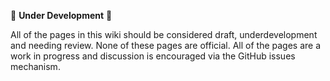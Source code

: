 🚧 **Under Development** 🚧

All of the pages in this wiki should be considered draft, underdevelopment and needing review. None of these pages are official. All of the pages are a work in progress and discussion is encouraged via the GitHub issues mechanism. 
